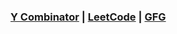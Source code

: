 ### [Y Combinator](https://www.ycombinator.com) | [LeetCode](https://leetcode.com/u/farhansadidzihan) | [GFG](https://www.geeksforgeeks.org/user/farhansadidzihan67)

